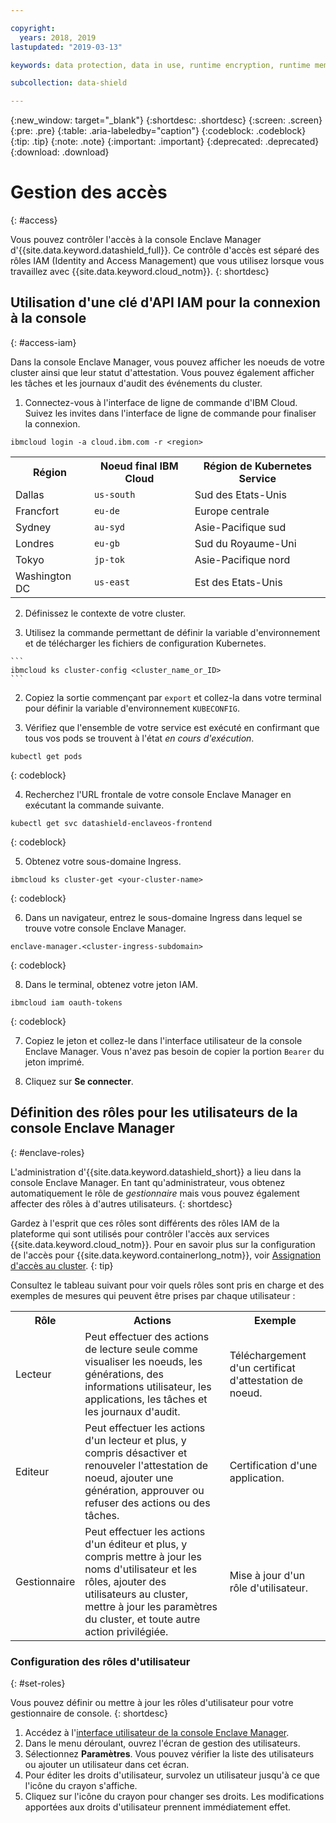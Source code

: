 ```yaml
---

copyright:
  years: 2018, 2019
lastupdated: "2019-03-13"

keywords: data protection, data in use, runtime encryption, runtime memory encryption, encrypted memory, intel sgx, software guard extensions, fortanix runtime encryption

subcollection: data-shield

---
```


{:new_window: target="_blank"}
{:shortdesc: .shortdesc}
{:screen: .screen}
{:pre: .pre}
{:table: .aria-labeledby="caption"}
{:codeblock: .codeblock}
{:tip: .tip}
{:note: .note}
{:important: .important}
{:deprecated: .deprecated}
{:download: .download}

# Gestion des accès
{: #access}

Vous pouvez contrôler l'accès à la console Enclave Manager d'{{site.data.keyword.datashield_full}}. Ce contrôle d'accès est séparé des rôles IAM (Identity and Access Management) que vous utilisez lorsque vous travaillez avec {{site.data.keyword.cloud_notm}}.
{: shortdesc}


## Utilisation d'une clé d'API IAM pour la connexion à la console
{: #access-iam}

Dans la console Enclave Manager, vous pouvez afficher les noeuds de votre cluster ainsi que leur statut d'attestation. Vous pouvez également afficher les tâches et les journaux d'audit des événements du cluster.

1. Connectez-vous à l'interface de ligne de commande d'IBM Cloud. Suivez les invites dans l'interface de ligne de commande pour finaliser la connexion.

  ```
  ibmcloud login -a cloud.ibm.com -r <region>
  ```

  <table>
    <tr>
      <th>Région</th>
      <th>Noeud final IBM Cloud</th>
      <th>Région de Kubernetes Service</th>
    </tr>
    <tr>
      <td>Dallas</td>
      <td><code>us-south</code></td>
      <td>Sud des Etats-Unis</td>
    </tr>
    <tr>
      <td>Francfort</td>
      <td><code>eu-de</code></td>
      <td>Europe centrale</td>
    </tr>
    <tr>
      <td>Sydney</td>
      <td><code>au-syd</code></td>
      <td>Asie-Pacifique sud</td>
    </tr>
    <tr>
      <td>Londres</td>
      <td><code>eu-gb</code></td>
      <td>Sud du Royaume-Uni</td>
    </tr>
    <tr>
      <td>Tokyo</td>
      <td><code>jp-tok</code></td>
      <td>Asie-Pacifique nord</td>
    </tr>
    <tr>
      <td>Washington DC</td>
      <td><code>us-east</code></td>
      <td>Est des Etats-Unis</td>
    </tr>
  </table>

2. Définissez le contexte de votre cluster.

  1. Utilisez la commande permettant de définir la variable d'environnement et de télécharger les fichiers de configuration Kubernetes.

    ```
    ibmcloud ks cluster-config <cluster_name_or_ID>
    ```

  2. Copiez la sortie commençant par `export` et collez-la dans votre terminal pour définir la variable d'environnement `KUBECONFIG`.

3. Vérifiez que l'ensemble de votre service est exécuté en confirmant que tous vos pods se trouvent à l'état *en cours d'exécution*.

  ```
  kubectl get pods
  ```
  {: codeblock}

4. Recherchez l'URL frontale de votre console Enclave Manager en exécutant la commande suivante.

  ```
  kubectl get svc datashield-enclaveos-frontend
  ```
  {: codeblock}

5. Obtenez votre sous-domaine Ingress.

  ```
  ibmcloud ks cluster-get <your-cluster-name>
  ```
  {: codeblock}

6. Dans un navigateur, entrez le sous-domaine Ingress dans lequel se trouve votre console Enclave Manager.

  ```
  enclave-manager.<cluster-ingress-subdomain>
  ```
  {: codeblock}

8. Dans le terminal, obtenez votre jeton IAM.

  ```
  ibmcloud iam oauth-tokens
  ```
  {: codeblock}

7. Copiez le jeton et collez-le dans l'interface utilisateur de la console Enclave Manager. Vous n'avez pas besoin de copier la portion `Bearer` du jeton imprimé.

9. Cliquez sur **Se connecter**.


## Définition des rôles pour les utilisateurs de la console Enclave Manager
{: #enclave-roles}

L'administration d'{{site.data.keyword.datashield_short}} a lieu dans la console Enclave Manager. En tant qu'administrateur, vous obtenez automatiquement le rôle de *gestionnaire* mais vous pouvez également affecter des rôles à d'autres utilisateurs.
{: shortdesc}

Gardez à l'esprit que ces rôles sont différents des rôles IAM de la plateforme qui sont utilisés pour contrôler l'accès aux services {{site.data.keyword.cloud_notm}}. Pour en savoir plus sur la configuration de l'accès pour {{site.data.keyword.containerlong_notm}}, voir [Assignation d'accès au cluster](/docs/containers?topic=containers-users#users).
{: tip}

Consultez le tableau suivant pour voir quels rôles sont pris en charge et des exemples de mesures qui peuvent être prises par chaque utilisateur :

<table>
  <tr>
    <th>Rôle</th>
    <th>Actions</th>
    <th>Exemple</th>
  </tr>
  <tr>
    <td>Lecteur</td>
    <td>Peut effectuer des actions de lecture seule comme visualiser les noeuds, les générations, des informations utilisateur, les applications, les tâches et les journaux d'audit.</td>
    <td>Téléchargement d'un certificat d'attestation de noeud.</td>
  </tr>
  <tr>
    <td>Editeur</td>
    <td>Peut effectuer les actions d'un lecteur et plus, y compris désactiver et renouveler l'attestation de noeud, ajouter une génération, approuver ou refuser des actions ou des tâches.</td>
    <td>Certification d'une application.</td>
  </tr>
  <tr>
    <td>Gestionnaire</td>
    <td>Peut effectuer les actions d'un éditeur et plus, y compris mettre à jour les noms d'utilisateur et les rôles, ajouter des utilisateurs au cluster, mettre à jour les paramètres du cluster, et toute autre action privilégiée.</td>
    <td>Mise à jour d'un rôle d'utilisateur.</td>
  </tr>
</table>

### Configuration des rôles d'utilisateur
{: #set-roles}

Vous pouvez définir ou mettre à jour les rôles d'utilisateur pour votre gestionnaire de console.
{: shortdesc}

1. Accédez à l'[interface utilisateur de la console Enclave Manager](/docs/services/data-shield?topic=data-shield-access#access-iam).
2. Dans le menu déroulant, ouvrez l'écran de gestion des utilisateurs.
3. Sélectionnez **Paramètres**. Vous pouvez vérifier la liste des utilisateurs ou ajouter un utilisateur dans cet écran.
4. Pour éditer les droits d'utilisateur, survolez un utilisateur jusqu'à ce que l'icône du crayon s'affiche.
5. Cliquez sur l'icône du crayon pour changer ses droits. Les modifications apportées aux droits d'utilisateur prennent immédiatement effet.
